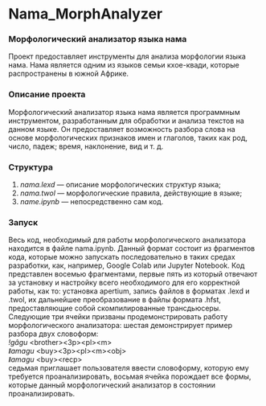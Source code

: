 # Nama_MorphAnalyzer
### Морфологический анализатор языка нама
Проект предоставляет инструменты для анализа морфологии языка нама. Нама является одним из языков семьи кхое-квади, которые распространены в южной Африке.

### Описание проекта
Морфологический анализатор языка нама является программным инструментом, разработанным для обработки и анализа текстов на данном языке. Он предоставляет возможность разбора слова на основе морфологических признаков имен и глаголов, таких как род, число, падеж; время, наклонение, вид и т. д.

### Структура
1)  *nama.lexd* — описание морфологических структур языка;
2)  *nama.twol* — морфологические правила, действующие в языке;
3)  *name.ipynb* — непосредственно сам код.

### Запуск
Весь код, необходимый для работы морфологического анализатора находится в файле nama.ipynb. Данный формат состоит из фрагментов кода, которые можно запускать последовательно в таких средах разработки, как, например, Google Colab или Jupyter Notebook. Код представлен восемью фрагментами, первые пять из который отвечают за установку и настройку всего необходимого для его корректной работы, как то: установка apertium, запись файлов в форматах .lexd и .twol, их дальнейшее преобразование в файлы формата .hfst, предоставляющие собой скомпилированные трансдьюсеры. Следующие три ячейки призваны продемонстрировать работу морфологического анализатора: шестая демонстрирует пример разбора двух словоформ:\
    *ǃgâgu*	\<brother\>\<3p\>\<pl\>\<m\>\
    *ǁamagu* \<buy\>\<3p\>\<pl\>\<m\>\<obj\>\
    *ǁamagu* \<buy\>\<recp\>\
cедьмая приглашает пользователя ввести словоформу, которую ему требуется проанализировать, восьмая ячейка порождает все формы, которые данный морфологический анализатор в состоянии проанализировать.
